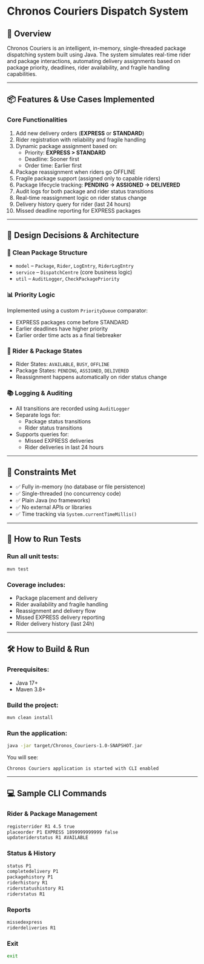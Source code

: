 # Chronos Couriers Dispatch System

## 🚀 Overview

Chronos Couriers is an intelligent, in-memory, single-threaded package dispatching system built using Java. The system simulates real-time rider and package interactions, automating delivery assignments based on package priority, deadlines, rider availability, and fragile handling capabilities.

---

## 📦 Features & Use Cases Implemented

### Core Functionalities

1. Add new delivery orders (**EXPRESS** or **STANDARD**)
2. Rider registration with reliability and fragile handling
3. Dynamic package assignment based on:
   - Priority: **EXPRESS > STANDARD**
   - Deadline: Sooner first
   - Order time: Earlier first
4. Package reassignment when riders go OFFLINE
5. Fragile package support (assigned only to capable riders)
6. Package lifecycle tracking: **PENDING → ASSIGNED → DELIVERED**
7. Audit logs for both package and rider status transitions
8. Real-time reassignment logic on rider status change
9. Delivery history query for rider (last 24 hours)
10. Missed deadline reporting for EXPRESS packages

---

## 🧠 Design Decisions & Architecture

### 📁 Clean Package Structure

- `model` – `Package`, `Rider`, `LogEntry`, `RiderLogEntry`
- `service` – `DispatchCentre` (core business logic)
- `util` – `AuditLogger`, `CheckPackagePriority`

### 📊 Priority Logic

Implemented using a custom `PriorityQueue` comparator:

- EXPRESS packages come before STANDARD
- Earlier deadlines have higher priority
- Earlier order time acts as a final tiebreaker

### 🧍 Rider & Package States

- Rider States: `AVAILABLE`, `BUSY`, `OFFLINE`
- Package States: `PENDING`, `ASSIGNED`, `DELIVERED`
- Reassignment happens automatically on rider status change

### 📚 Logging & Auditing

- All transitions are recorded using `AuditLogger`
- Separate logs for:
  - Package status transitions
  - Rider status transitions
- Supports queries for:
  - Missed EXPRESS deliveries
  - Rider deliveries in last 24 hours

---

## 🚧 Constraints Met

- ✅ Fully in-memory (no database or file persistence)
- ✅ Single-threaded (no concurrency code)
- ✅ Plain Java (no frameworks)
- ✅ No external APIs or libraries
- ✅ Time tracking via `System.currentTimeMillis()`

---

## 🧪 How to Run Tests

### Run all unit tests:

```bash
mvn test
```

### Coverage includes:

- Package placement and delivery
- Rider availability and fragile handling
- Reassignment and delivery flow
- Missed EXPRESS delivery reporting
- Rider delivery history (last 24h)

---

## 🛠 How to Build & Run

### Prerequisites:

- Java 17+
- Maven 3.8+

### Build the project:

```bash
mvn clean install
```

### Run the application:

```bash
java -jar target/Chronos_Couriers-1.0-SNAPSHOT.jar
```

You will see:

```
Chronos Couriers application is started with CLI enabled
```

---

## 💻 Sample CLI Commands

### Rider & Package Management

```bash
registerrider R1 4.5 true
placeorder P1 EXPRESS 1899999999999 false
updateriderstatus R1 AVAILABLE
```

### Status & History

```bash
status P1
completedelivery P1
packagehistory P1
riderhistory R1
riderstatushistory R1
riderstatus R1
```

### Reports

```bash
missedexpress
riderdeliveries R1
```

### Exit

```bash
exit
```


